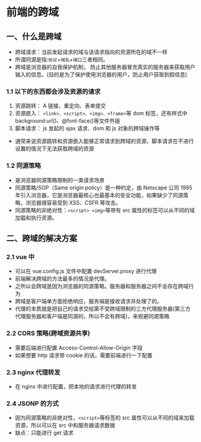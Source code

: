 # 前端的跨域

## 一、什么是跨域

- 跨域请求：当前发起请求的域与该请求指向的资源所在的域不一样
- 所谓同源是指:`协议`+`域名`+`端口`三者相同。
- 跨域是浏览器的自我保护机制， 防止其他服务器冒充真实的服务器来获取用户输入的信息。(目的是为了保护使用浏览器的用户，防止用户获取到假信息)

### 1.1 以下的东西都会涉及资源的请求

1. 资源跳转： A 链接、重定向、表单提交
2. 资源嵌入： `<link>、<script>、<img>、<frame>`等 dom 标签，还有样式中 background:url()、@font-face()等文件外链
3. 脚本请求： js 发起的 ajax 请求、dom 和 js 对象的跨域操作等

- 通常来说资源跳转和资源嵌入能够正常请求到跨域的资源，脚本请求在不进行设置的情况下无法获取跨域的资源

### 1.2 同源策略

- 是浏览器同源策略限制的一类请求场景
- 同源策略/SOP（Same origin policy）是一种约定，由 Netscape 公司 1995 年引入浏览器，它是浏览器最核心也最基本的安全功能，如果缺少了同源策略，浏览器很容易受到 XSS、CSFR 等攻击。
- 同源策略的非绝对性：`<script> <img>`等带有 src 属性的标签可以从不同的域加载和执行资源。

## 二、跨域的解决方案

### 2.1 vue 中

- 可以在 vue.config.js 文件中配置 devServer.proxy 进行代理
- 前端解决跨域的方法最多的情况是代理。
- 之所以会跨域是因为浏览器的同源策略。服务器和服务器之间不会存在跨域行为
- 跨域是客户端单方面拒绝响应，服务端是接收请求并处理了的。
- 代理的本质就是把自己的请求交给第不受跨域限制的三方代理服务器(第三方代理服务器和客户端是同源的，所以不会有跨域)，来规避同源策略

### 2.2 CORS 策略(跨域资源共享)

- 需要后端进行配置 Access-Control-Allow-Origin 字段
- 如果想要 http 请求带 cookie 的话，需要前端进行一下配置

### 2.3 nginx 代理转发

- 在 nginx 中进行配置，把本地的请求进行代理的转发

### 2.4 JSONP 的方式

- 因为同源策略的非绝对性，`<script>`等标签的 src 属性可以从不同的域来加载资源，所以可以在 src 中和服务器请求数据
- 缺点：只能进行 get 请求
